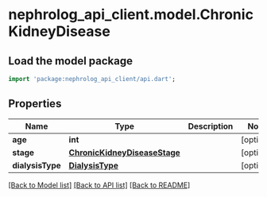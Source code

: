 # nephrolog_api_client.model.ChronicKidneyDisease

## Load the model package
```dart
import 'package:nephrolog_api_client/api.dart';
```

## Properties
Name | Type | Description | Notes
------------ | ------------- | ------------- | -------------
**age** | **int** |  | [optional] 
**stage** | [**ChronicKidneyDiseaseStage**](ChronicKidneyDiseaseStage.md) |  | [optional] 
**dialysisType** | [**DialysisType**](DialysisType.md) |  | [optional] 

[[Back to Model list]](../README.md#documentation-for-models) [[Back to API list]](../README.md#documentation-for-api-endpoints) [[Back to README]](../README.md)


